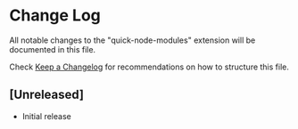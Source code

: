 # Change Log

All notable changes to the "quick-node-modules" extension will be documented in this file.

Check [Keep a Changelog](http://keepachangelog.com/) for recommendations on how to structure this file.

## [Unreleased]

- Initial release